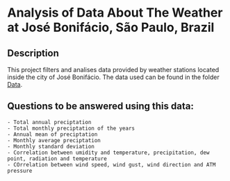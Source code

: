 # Analysis of Data About The Weather at José Bonifácio, São Paulo, Brazil

## Description

This project filters and analises data provided by weather stations located inside the city of José Bonifácio.
The data used can be found in the folder [Data](Data).

## Questions to be answered using this data:
    - Total annual preciptation 
    - Total monthly preciptation of the years
    - Annual mean of preciptation
    - Monthly average preciptation
    - Monthly standard deviation
    - Correlation between umidity and temperature, precipitation, dew point, radiation and temperature
    - COrrelation between wind speed, wind gust, wind direction and ATM pressure